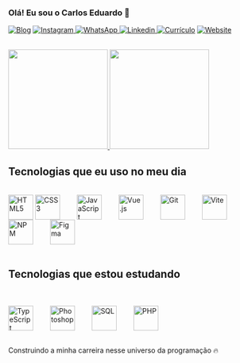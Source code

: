 
### Olá! Eu sou o Carlos Eduardo 👋


[![Blog](https://img.shields.io/website?label=Desenvolvedorㅤfront-end&style=for-the-badge&url=https://sujeitoprogramador.com/)]()
[![Instagram](https://img.shields.io/badge/Instagram-E4405F?style=for-the-badge&logo=instagram&logoColor=white) ](https://instagram.com/wilson_delavega_69)
[![WhatsApp](https://img.shields.io/badge/WhatsApp-25D366?style=for-the-badge&logo=whatsapp&logoColor=white) ](https://wa.me/5599985137413)
[![Linkedin](https://img.shields.io/badge/LinkedIn-0077B5?style=for-the-badge&logo=linkedin&logoColor=white) ](https://www.linkedin.com/in/carlos-sampaio-a02651265)
[![Currículo](https://img.shields.io/badge/Currículo-PDF-important?style=for-the-badge&logo=adobeacrobatreader&logoColor=white)](https://drive.google.com/file/d/1TbOWEBVCY9cIwxD6KbLpRgBV2O2hAZMR/view?usp=sharing)
[![Website](https://img.shields.io/badge/Website-Visit%20My%20Portfolio-2D2D2D?style=for-the-badge&logo=internetexplorer&logoColor=white)](https://sampaiocarlos.netlify.app/)


<br/>

<div align="left">
    <a href="https://github.com/SAMPAIOCARLOS/">
        <img height="200em" src="https://github-readme-stats.vercel.app/api?username=SAMPAIOCARLOS&show_icons=true&theme=algolia&include_all_commits=true&count_private=true"/>
        <img height="200em" src="https://github-readme-stats.vercel.app/api/top-langs/?username=SAMPAIOCARLOS&layout=donut&theme=tokyonight"/>
    </a>
</div>




## Tecnologias que eu uso no meu dia

<div style="display: inline_block"><br/>
  <img align="center" alt="HTML5" width="50" height="50" src="https://cdn.jsdelivr.net/gh/devicons/devicon/icons/html5/html5-original.svg" />
  <img align="center" alt="CSS3" width="50" height="50" style="margin-right: 30px;" src="https://cdn.jsdelivr.net/gh/devicons/devicon/icons/css3/css3-original.svg" />
  <img align="center" alt="JavaScript" width="50" height="50" style="margin-right: 30px;" src="https://cdn.jsdelivr.net/gh/devicons/devicon/icons/javascript/javascript-original.svg" />
  <img align="center" alt="Vue.js" width="50" height="50" style="margin-right: 30px;" src="https://cdn.jsdelivr.net/gh/devicons/devicon/icons/vuejs/vuejs-original.svg" />
  <img align="center" alt="Git" width="50" height="50" style="margin-right: 30px;" src="https://cdn.jsdelivr.net/gh/devicons/devicon/icons/git/git-original.svg" />
  <img align="center" alt="Vite" width="50" height="50" style="margin-right: 30px;" src="https://cdn.jsdelivr.net/gh/devicons/devicon/icons/vitejs/vitejs-original.svg" />
  <img align="center" alt="NPM" width="50" height="50" style="margin-right: 30px;" src="https://cdn.jsdelivr.net/gh/devicons/devicon/icons/npm/npm-original-wordmark.svg" />
  <img align="center" alt="Figma" width="50" height="50" style="margin-right: 30px;" src="https://cdn.jsdelivr.net/gh/devicons/devicon/icons/figma/figma-original.svg" />
</div>

<br>

## Tecnologias que estou estudando
<br>

<div style="display: inline_block"><br/>
  <img align="center" alt="TypeScript" width="50" height="50" style="margin-right: 30px;" src="https://cdn.jsdelivr.net/gh/devicons/devicon/icons/typescript/typescript-original.svg" />
  <img align="center" alt="Photoshop" width="50" height="50" style="margin-right: 30px;" src="https://cdn.jsdelivr.net/gh/devicons/devicon/icons/photoshop/photoshop-plain.svg" />
  <img align="center" alt="SQL" width="50" height="50" style="margin-right: 30px;" src="https://cdn.jsdelivr.net/gh/devicons/devicon/icons/sqlite/sql-original.svg" />
  <img align="center" alt="PHP" width="50" height="50" style="margin-right: 30px;" src="https://cdn.jsdelivr.net/gh/devicons/devicon/icons/php/php-original.svg" />
</div>


<br>
<p>Construindo a minha carreira nesse universo da programação 🔥</p><br>

